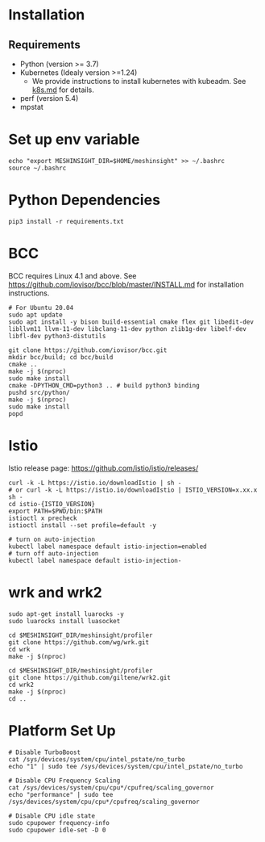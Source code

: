 # Installation

## Requirements
- Python (version >= 3.7)
- Kubernetes (Idealy version >=1.24)
    - We provide instructions to install kubernetes with kubeadm. See [k8s.md](k8s.md) for details.
- perf (version 5.4)
- mpstat

# Set up env variable
```
echo "export MESHINSIGHT_DIR=$HOME/meshinsight" >> ~/.bashrc
source ~/.bashrc
```

# Python Dependencies
```
pip3 install -r requirements.txt
```

# BCC

BCC requires Linux 4.1 and above. See https://github.com/iovisor/bcc/blob/master/INSTALL.md for installation instructions.
```
# For Ubuntu 20.04
sudo apt update
sudo apt install -y bison build-essential cmake flex git libedit-dev   libllvm11 llvm-11-dev libclang-11-dev python zlib1g-dev libelf-dev libfl-dev python3-distutils

git clone https://github.com/iovisor/bcc.git
mkdir bcc/build; cd bcc/build
cmake ..
make -j $(nproc)
sudo make install
cmake -DPYTHON_CMD=python3 .. # build python3 binding
pushd src/python/
make -j $(nproc)
sudo make install
popd
```

# Istio
Istio release page: https://github.com/istio/istio/releases/
```
curl -k -L https://istio.io/downloadIstio | sh -
# or curl -k -L https://istio.io/downloadIstio | ISTIO_VERSION=x.xx.x sh - 
cd istio-{ISTIO_VERSION}
export PATH=$PWD/bin:$PATH
istioctl x precheck
istioctl install --set profile=default -y

# turn on auto-injection
kubectl label namespace default istio-injection=enabled
# turn off auto-injection
kubectl label namespace default istio-injection-
```

# wrk and wrk2
```
sudo apt-get install luarocks -y
sudo luarocks install luasocket

cd $MESHINSIGHT_DIR/meshinsight/profiler
git clone https://github.com/wg/wrk.git
cd wrk
make -j $(nproc)

cd $MESHINSIGHT_DIR/meshinsight/profiler
git clone https://github.com/giltene/wrk2.git
cd wrk2
make -j $(nproc)
cd ..
```

# Platform Set Up
```
# Disable TurboBoost
cat /sys/devices/system/cpu/intel_pstate/no_turbo
echo "1" | sudo tee /sys/devices/system/cpu/intel_pstate/no_turbo

# Disable CPU Frequency Scaling 
cat /sys/devices/system/cpu/cpu*/cpufreq/scaling_governor
echo "performance" | sudo tee /sys/devices/system/cpu/cpu*/cpufreq/scaling_governor

# Disable CPU idle state
sudo cpupower frequency-info
sudo cpupower idle-set -D 0
```